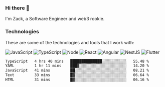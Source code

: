 ### Hi there 👋
I'm Zack, a Software Engineer and web3 rookie.

### Technologies
These are some of the technologies and tools that I work with:

![JavaScript](https://img.shields.io/badge/JavaScript-323330.svg?logo=javascript&logoColor=F7DF1E) 
![TypeScript](https://img.shields.io/badge/TypeScript-007ACC.svg?logo=typescript&logoColor=white) 
![Node](https://img.shields.io/badge/Node.js-43853D.svg?logo=node.js&logoColor=white)
![React](https://img.shields.io/badge/React-20232a.svg?logo=react&logoColor=61DAFB) 
![Angular](https://img.shields.io/badge/Angular-E23237.svg?logo=angularjs&logoColor=white)
![NestJS](https://img.shields.io/badge/NestJS-E0234E?logo=nestjs&logoColor=white)
![Flutter](https://img.shields.io/badge/Flutter-02569B.svg?logo=flutter&logoColor=white)

<!--START_SECTION:waka-->

```txt
TypeScript   4 hrs 40 mins   ██████████████░░░░░░░░░░░   55.48 %
YAML         1 hr 11 mins    ███▓░░░░░░░░░░░░░░░░░░░░░   14.20 %
JavaScript   41 mins         ██░░░░░░░░░░░░░░░░░░░░░░░   08.21 %
Text         33 mins         █▓░░░░░░░░░░░░░░░░░░░░░░░   06.64 %
HTML         31 mins         █▓░░░░░░░░░░░░░░░░░░░░░░░   06.16 %
```

<!--END_SECTION:waka-->
